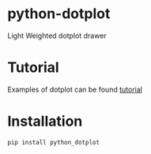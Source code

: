 # python-dotplot

Light Weighted dotplot drawer



# Tutorial

Examples of dotplot can be found [tutorial](https://nbviewer.jupyter.org/github/jefferyUstc/python-dotplot/blob/main/tutorial/tutorials.ipynb)

# Installation
```shell script
pip install python_dotplot
```
